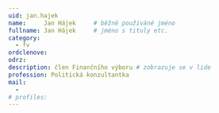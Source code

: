 ```yaml
---
uid: jan.hajek
name:     Jan Hájek  	# běžně používáné jméno
fullname: Jan Hájek  	# jméno s tituly etc.
category:
  - fv
ordclenove: 
odrz:
description: člen Finančního výboru # zobrazuje se v lide
profession: Politická konzultantka
mail:
  - 
# profiles:
---
```

